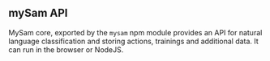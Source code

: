 ## mySam API

MySam core, exported by the `mysam` npm module provides an API for natural language classification and storing actions, trainings and additional data. It can run in the browser or NodeJS.